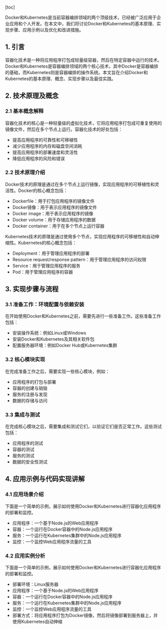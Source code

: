 
[toc]                    
                
                
Docker和Kubernetes是当前容器编排领域的两个顶级技术，已经被广泛应用于企业应用和个人开发。在本文中，我们将讨论Docker和Kubernetes的基本原理、实现步骤、应用示例以及优化和改进措施。

## 1. 引言

容器化技术是一种将应用程序打包成轻量级容器，然后在特定容器中运行的技术。Docker和Kubernetes是容器编排领域的两个核心技术，其中Docker是容器编排的基础，而Kubernetes则是容器编排的操作系统。本文旨在介绍Docker和Kubernetes的基本原理、概念、实现步骤以及最佳实践。

## 2. 技术原理及概念

### 2.1 基本概念解释

容器化技术的核心是一种轻量级的虚拟化技术，它将应用程序打包成可重复使用的镜像文件，然后在多个节点上运行。容器化技术的好处包括：

* 提高应用程序的可靠性和可移植性
* 减少应用程序的内存和磁盘空间消耗
* 提高应用程序的部署速度和灵活性
* 降低应用程序的风险和错误

### 2.2 技术原理介绍

Docker技术的原理是通过在多个节点上运行镜像，实现应用程序的可移植性和灵活性。Docker的核心概念包括：

* Dockerfile：用于打包应用程序的镜像文件
* Docker镜像：用于表示应用程序的镜像文件
* Docker image：用于表示应用程序的镜像
* Docker volume：用于存储应用程序的数据
* Docker container：用于在多个节点上运行容器

Kubernetes技术的原理是通过使用多个节点，实现应用程序的可移植性和自动伸缩性。Kubernetes的核心概念包括：

* Deployment：用于管理应用程序的部署
* Resource request/response pattern：用于管理应用程序的访问权限
* Service：用于管理应用程序的服务
* Pod：用于管理应用程序的容器

## 3. 实现步骤与流程

### 3.1 准备工作：环境配置与依赖安装

在开始使用Docker和Kubernetes之前，需要先进行一些准备工作。这些准备工作包括：

* 安装操作系统：例如Linux或Windows
* 安装Docker和Kubernetes及其相关软件包
* 配置服务器环境：例如Docker Hub或Kubernetes集群

### 3.2 核心模块实现

在完成准备工作之后，需要实现一些核心模块，例如：

* 应用程序的打包与部署
* 容器的创建与销毁
* 服务的注册与发现
* 数据的存储与访问

### 3.3 集成与测试

在完成核心模块之后，需要集成和测试它们，以验证它们是否正常工作。这些测试包括：

* 应用程序的测试
* 容器的测试
* 服务的测试
* 数据的安全性测试

## 4. 应用示例与代码实现讲解

### 4.1 应用场景介绍

下面是一个简单的示例，展示如何使用Docker和Kubernetes进行容器化应用程序的部署和监控。

* 应用程序：一个基于Node.js的Web应用程序
* 容器：一个运行在Docker容器中的Node.js应用程序
* 服务：一个运行在Kubernetes集群中的Node.js应用程序
* 监控：一个监控Web应用程序流量的工具

### 4.2 应用实例分析

下面是一个简单的示例，展示如何使用Docker和Kubernetes进行容器化应用程序的部署和监控。

* 部署环境：Linux服务器
* 应用程序：一个基于Node.js的Web应用程序
* 容器：一个运行在Docker容器中的Node.js应用程序
* 服务：一个运行在Kubernetes集群中的Node.js应用程序
* 监控：一个监控Web应用程序流量的工具
* 部署方式：将应用程序打包为Docker镜像，然后将镜像部署到服务器上，并使用Kubernetes自动伸缩

